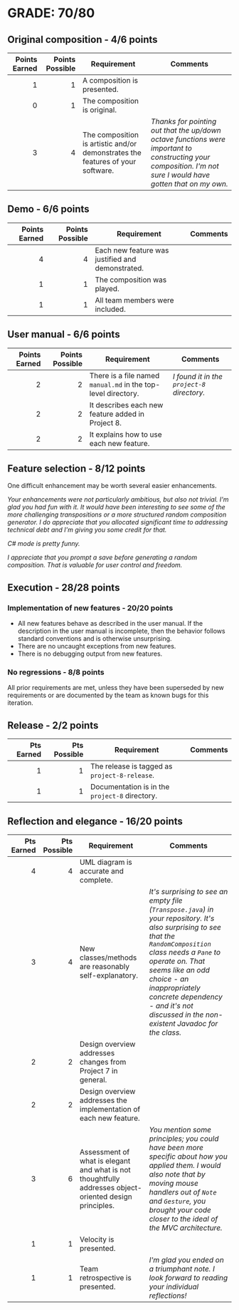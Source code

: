 # GRADE: 70/80 

## Original composition - 4/6 points

| Points Earned | Points Possible | Requirement | Comments
|--------------:|----------------:|-------------|---------
|1|1| A composition is presented.
|0|1| The composition is original.
|3|4| The composition is artistic and/or demonstrates the features of your software. | _Thanks for pointing out that the up/down octave functions were important to constructing your composition. I'm not sure I would have gotten that on my own._

## Demo - 6/6 points

| Points Earned | Points Possible | Requirement | Comments
|--------------:|----------------:|-------------|---------
|4|4| Each new feature was justified and demonstrated.
|1|1| The composition was played.
|1|1| All team members were included.

## User manual - 6/6 points

| Points Earned | Points Possible | Requirement | Comments
|--------------:|----------------:|-------------|---------
|2|2| There is a file named ```manual.md``` in the top-level directory. | _I found it in the ```project-8``` directory._
|2|2| It describes each new feature added in Project 8.
|2|2| It explains how to use each new feature.

## Feature selection - 8/12 points

One difficult enhancement may be worth several easier enhancements.

_Your enhancements were not particularly ambitious, but also not trivial. I'm glad you had fun with it.  It would have been interesting to see some of the more challenging transpositions or a more structured random composition generator. I do appreciate that you allocated significant time to addressing technical debt and I'm giving you some credit for that._

_C# mode is pretty funny._

_I appreciate that you prompt a save before generating a random composition. That is valuable for user control and freedom._

## Execution -  28/28 points

### Implementation of new features - 20/20 points

* All new features behave as described in the user manual.  If the description in the user manual is incomplete, then the behavior follows standard conventions and is otherwise unsurprising.
* There are no uncaught exceptions from new features.
* There is no debugging output from new features.

### No regressions - 8/8 points

All prior requirements are met, unless they have been superseded by new requirements or are documented by the team as known bugs for this iteration.

## Release - 2/2 points

| Pts Earned | Pts Possible | Requirement | Comments
|-----------:|-------------:|-------------|---------
| 1 | 1 | The release is tagged as ```project-8-release```.
| 1 | 1 | Documentation is in the ```project-8``` directory.

## Reflection and elegance - 16/20 points

| Pts Earned | Pts Possible | Requirement | Comments
|-----------:|-------------:|-------------|---------
| 4 | 4 | UML diagram is accurate and complete.
| 3 | 4 | New classes/methods are reasonably self-explanatory. | _It's surprising to see an empty file (```Transpose.java```) in your repository. It's also surprising to see that the ```RandomComposition``` class needs a ```Pane``` to operate on. That seems like an odd choice - an inappropriately concrete dependency - and it's not discussed in the non-existent Javadoc for the class._
| 2 | 2 | Design overview addresses changes from Project 7 in general.
| 2 | 2 | Design overview addresses the implementation of each new feature.
| 3 | 6 | Assessment of what is elegant and what is not thoughtfully addresses object-oriented design principles. | _You mention some principles; you could have been more specific about how you applied them. I would also note that by moving mouse handlers out of ```Note``` and ```Gesture```, you brought your code closer to the ideal of the MVC architecture._
| 1 | 1 | Velocity is presented. 
| 1 | 1 | Team retrospective is presented. | _I'm glad you ended on a triumphant note. I look forward to reading your individual reflections!_
